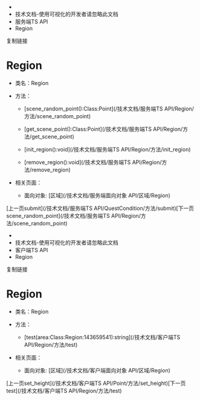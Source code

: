   * [](/)
  * 技术文档-使用可视化的开发者请忽略此文档
  * 服务端TS API
  * Region

复制链接

# Region

  * 类名：Region

  * 方法：

    * [scene_random_point():Class:Point](/技术文档/服务端TS API/Region/方法/scene_random_point)

    * [get_scene_point():Class:Point](/技术文档/服务端TS API/Region/方法/get_scene_point)

    * [init_region():void](/技术文档/服务端TS API/Region/方法/init_region)

    * [remove_region():void](/技术文档/服务端TS API/Region/方法/remove_region)

  * 相关页面：

    * 面向对象: [区域](/技术文档/服务端面向对象 API/区域/Region)

[上一页submit](/技术文档/服务端TS
API/QuestCondition/方法/submit)[下一页scene_random_point](/技术文档/服务端TS
API/Region/方法/scene_random_point)


  * [](/)
  * 技术文档-使用可视化的开发者请忽略此文档
  * 客户端TS API
  * Region

复制链接

# Region

  * 类名：Region

  * 方法：

    * [test(area:Class:Region:143659541):string](/技术文档/客户端TS API/Region/方法/test)
  * 相关页面：

    * 面向对象: [区域](/技术文档/客户端面向对象 API/区域/Region)

[上一页set_height](/技术文档/客户端TS API/Point/方法/set_height)[下一页test](/技术文档/客户端TS
API/Region/方法/test)


